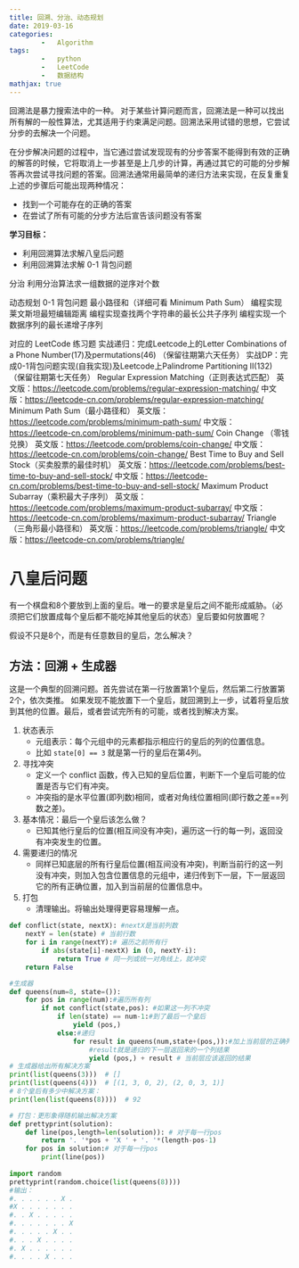 ```yaml
---
title: 回溯、分治、动态规划 
date: 2019-03-16
categories: 
	    -   Algorithm
tags:  
        -   python
        -   LeetCode
        -   数据结构
mathjax: true
---
```


回溯法是暴力搜索法中的一种。 对于某些计算问题而言，回溯法是一种可以找出所有解的一般性算法，尤其适用于约束满足问题。回溯法采用试错的思想，它尝试分步的去解决一个问题。

在分步解决问题的过程中，当它通过尝试发现现有的分步答案不能得到有效的正确的解答的时候，它将取消上一步甚至是上几步的计算，再通过其它的可能的分步解答再次尝试寻找问题的答案。回溯法通常用最简单的递归方法来实现，在反复重复上述的步骤后可能出现两种情况：

-   找到一个可能存在的正确的答案
-   在尝试了所有可能的分步方法后宣告该问题没有答案

**学习目标：**
-   利用回溯算法求解八皇后问题
-   利用回溯算法求解 0-1 背包问题
 
<!-- more -->

分治
利用分治算法求一组数据的逆序对个数


动态规划
0-1 背包问题
最小路径和（详细可看 Minimum Path Sum）
编程实现莱文斯坦最短编辑距离
编程实现查找两个字符串的最长公共子序列
编程实现一个数据序列的最长递增子序列


对应的 LeetCode 练习题
实战递归：完成Leetcode上的Letter Combinations of a Phone Number(17)及permutations(46)
（保留往期第六天任务）
实战DP：完成0-1背包问题实现(自我实现)及Leetcode上Palindrome Partitioning II(132)
（保留往期第七天任务）
Regular Expression Matching（正则表达式匹配）
英文版：https://leetcode.com/problems/regular-expression-matching/
中文版：https://leetcode-cn.com/problems/regular-expression-matching/
Minimum Path Sum（最小路径和）
英文版：https://leetcode.com/problems/minimum-path-sum/
中文版：https://leetcode-cn.com/problems/minimum-path-sum/
Coin Change （零钱兑换）
英文版：https://leetcode.com/problems/coin-change/
中文版：https://leetcode-cn.com/problems/coin-change/
Best Time to Buy and Sell Stock（买卖股票的最佳时机）
英文版：https://leetcode.com/problems/best-time-to-buy-and-sell-stock/
中文版：https://leetcode-cn.com/problems/best-time-to-buy-and-sell-stock/
Maximum Product Subarray（乘积最大子序列）
英文版：https://leetcode.com/problems/maximum-product-subarray/
中文版：https://leetcode-cn.com/problems/maximum-product-subarray/
Triangle（三角形最小路径和）
英文版：https://leetcode.com/problems/triangle/
中文版：https://leetcode-cn.com/problems/triangle/


# 八皇后问题
有一个棋盘和8个要放到上面的皇后。唯一的要求是皇后之间不能形成威胁。（必须把它们放置成每个皇后都不能吃掉其他皇后的状态）皇后要如何放置呢？

假设不只是8个，而是有任意数目的皇后，怎么解决？

##  方法：回溯 + 生成器
这是一个典型的回溯问题。首先尝试在第一行放置第1个皇后，然后第二行放置第2个，依次类推。 如果发现不能放置下一个皇后，就回溯到上一步，试着将皇后放到其他的位置。最后，或者尝试完所有的可能，或者找到解决方案。


1.  状态表示
    -   元组表示：每个元组中的元素都指示相应行的皇后的列的位置信息。
    -   比如 `state[0] == 3` 就是第一行的皇后在第4列。
2.  寻找冲突
    -   定义一个 conflict 函数，传入已知的皇后位置，判断下一个皇后可能的位置是否与它们有冲突。
    -   冲突指的是水平位置(即列数)相同，或者对角线位置相同(即行数之差==列数之差)。
3.  基本情况：最后一个皇后该怎么做？
    -   已知其他行皇后的位置(相互间没有冲突)，遍历这一行的每一列，返回没有冲突发生的位置。
4.  需要递归的情况
    -   同样已知底层的所有行皇后位置(相互间没有冲突)，判断当前行的这一列没有冲突，则加入包含位置信息的元组中，递归传到下一层，下一层返回它的所有正确位置，加入到当前层的位置信息中。
5.  打包
    -   清理输出。将输出处理得更容易理解一点。

```python
def conflict(state, nextX): #nextX是当前列数
    nextY = len(state) # 当前行数
    for i in range(nextY):# 遍历之前所有行
        if abs(state[i]-nextX) in (0, nextY-i):
            return True # 同一列或统一对角线上，就冲突
    return False

#生成器
def queens(num=8, state=()): 
    for pos in range(num):#遍历所有列
        if not conflict(state,pos): #如果这一列不冲突
            if len(state) == num-1:#到了最后一个皇后
                yield (pos,)
            else:#递归
                for result in queens(num,state+(pos,)):#加上当前层的正确列数pos去下一层
                    #result就是递归的下一层返回来的一个列结果
                    yield (pos,) + result # 当前层应该返回的结果
# 生成器给出所有解决方案
print(list(queens(3)))  # []
print(list(queens(4)))  # [(1, 3, 0, 2), (2, 0, 3, 1)]
# 8个皇后有多少中解决方案：
print(len(list(queens(8))))  # 92

# 打包：更形象得随机输出解决方案
def prettyprint(solution):
    def line(pos,length=len(solution)): # 对于每一行pos
        return '. '*pos + 'X ' + '. '*(length-pos-1)
    for pos in solution:# 对于每一行pos
        print(line(pos))
        
import random
prettyprint(random.choice(list(queens(8))))
#输出：
#. . . . . . X . 
#X . . . . . . . 
#. . X . . . . . 
#. . . . . . . X 
#. . . . . X . . 
#. . . X . . . . 
#. X . . . . . . 
#. . . . X . . . 
```

